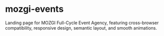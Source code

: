 # mozgi-events
Landing page for MOZGI Full-Cycle Event Agency, featuring cross-browser compatibility, responsive design, semantic layout, and smooth animations.
